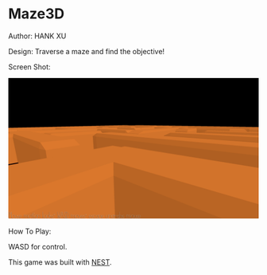 # Maze3D

Author: HANK XU

Design: Traverse a maze and find the objective!

Screen Shot:

![Screen Shot](screenshot.png)

How To Play:

WASD for control.


This game was built with [NEST](NEST.md).

